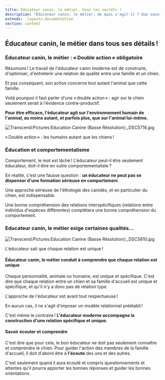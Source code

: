 ```yaml
---
title: Éducateur canin, le métier, tous les secrets !
description: "Éducateur canin, le métier, de quoi s'agit-il ? Que savoir, quand on envisage d'entrer dans cette profession ?"
extends: _layouts.documentation
section: content
---
```


Éducateur canin, le métier dans tous ses détails ! 
---------------------------------------------------

### Éducateur canin, le métier : « Double action » obligatoire

Résumons ! Le travail de l'éducateur canin moderne est de construire,
d'optimiser, d'entretenir une relation de qualité entre une famille et
un chien.

Et pas conséquent, son action concerne tout autant l'animal que cette
famille.

Voilà pourquoi il faut parler d'une « double action » : agir sur le
chien seulement serait à l'évidence contre-productif.

**Pour être efficace, l'éducateur agit sur l'environnement humain de
l'animal, au moins autant, et parfois plus, que sur l'animal lui-même.**

![Transcend:Pictures:Education Canine (Basse
Résolution):\_DSC5716.jpg](../../../assets/img/tmp-img/image6.jpeg)

« Double action » : les humains autant que les chiens !

### Éducation et comportementalisme

Comportement, le mot est lâché ! L'éducateur peut-il être seulement
éducateur, doit-il être en outre comportementaliste ?

En réalité, c'est une fausse question : **un éducateur ne peut pas se
dispenser d'une formation sérieuse en comportemen**t.

Une approche sérieuse de l'éthologie des canidés, et en particulier du
chien, est indispensable.

Une bonne compréhension des relations interspécifiques (relations entre
individus d'espèces différentes) complétera une bonne compréhension du
comportement.

### Educateur canin, le métier exige certaines qualités...

![Transcend:Pictures:Education Canine (Basse
Résolution):\_DSC5810.jpg](../../../assets/img/tmp-img/image7.jpeg)

L'éducateur sait que chaque relation est unique !

#### Éducateur canin, le métier conduit à comprendre que chaque relation est unique

Chaque personnalité, animale ou humaine, est unique et spécifique. C'est
dire que chaque relation entre un chien et sa famille d'accueil est
unique et spécifique, et qu'il n'y a donc pas de relation type.

L'approche de l'éducateur est avant tout respectueuse !

En aucun cas, il ne s'agit d'imposer un modèle relationnel préétabli !

C'est même le contraire ! **L'éducateur moderne accompagne la
construction d'une relation spécifique et unique.**

#### Savoir écouter et comprendre

C'est dire que pour cela, le bon éducateur ne doit pas seulement
connaître et comprendre le chien. Pour guider l'action des membres de la
famille d'accueil, il doit d'abord être à **l'écoute** des uns et des
autres.

C'est seulement quand il aura écouté et compris questionnements et
attentes qu'il pourra apporter les bonnes réponses et guider les bonnes
orientations.